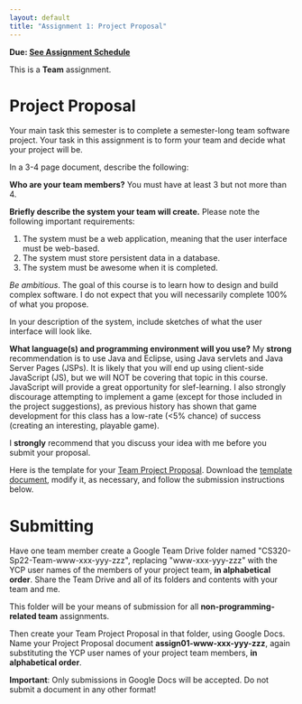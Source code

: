 ```yaml
---
layout: default
title: "Assignment 1: Project Proposal"
---
```


**Due: [See Assignment Schedule](index.html)**

This is a **Team** assignment.

Project Proposal
================

Your main task this semester is to complete a semester-long team software project. Your task in this assignment is to form your team and decide what your project will be.

In a 3-4 page document, describe the following:

**Who are your team members?** You must have at least 3 but not more than 4.

**Briefly describe the system your team will create.** Please note the following important requirements:

1.  The system must be a web application, meaning that the user interface must be web-based.
2.  The system must store persistent data in a database.
3.  The system must be awesome when it is completed.

*Be ambitious*. The goal of this course is to learn how to design and build complex software. I do not expect that you will necessarily complete 100% of what you propose.

In your description of the system, include sketches of what the user interface will look like.

**What language(s) and programming environment will you use?** My **strong** recommendation is to use Java and Eclipse, using Java servlets and Java Server Pages (JSPs).  It is likely that you will end up using client-side JavaScript (JS), but we will NOT be covering that topic in this course.  JavaScript will provide a great opportunity for slef-learning.  I also strongly discourage attempting to implement a game (except for those included in the project suggestions), as previous history has shown that game development for this class has a low-rate (<5% chance) of success (creating an interesting, playable game).

I **strongly** recommend that you discuss your idea with me before you submit your proposal.

Here is the template for your [Team Project Proposal](CS320_Team_Project_Proposal_Template.pdf).  Download the [template document](CS320_Team_Project_Proposal_Template.docx), modify it, as necessary, and follow the submission instructions below.

Submitting
==========

Have one team member create a Google Team Drive folder named "CS320-Sp22-Team-www-xxx-yyy-zzz", replacing "www-xxx-yyy-zzz" with the YCP user names of the members of your project team, **in alphabetical order**.  Share the Team Drive and all of its folders  and contents with your team and me.

This folder will be your means of submission for all **non-programming-related team** assignments.

Then create your Team Project Proposal in that folder, using Google Docs.  Name your Project Proposal document **assign01-www-xxx-yyy-zzz**, again substituting the YCP user names of your project team members, **in alphabetical order**.  

<div class="callout">
<b>Important</b>: Only submissions in Google Docs will be accepted.
Do not submit a document in any other format!
</div>
